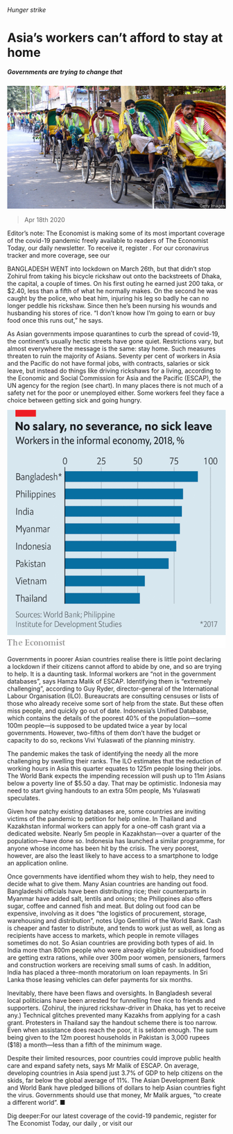 ###### Hunger strike

# Asia’s workers can’t afford to stay at home 

##### Governments are trying to change that 

![image](images/20200418_ASP007_0.jpg) 

> Apr 18th 2020 

Editor’s note: The Economist is making some of its most important coverage of the covid-19 pandemic freely available to readers of The Economist Today, our daily newsletter. To receive it, register . For our coronavirus tracker and more coverage, see our 

BANGLADESH WENT into lockdown on March 26th, but that didn’t stop Zohirul from taking his bicycle rickshaw out onto the backstreets of Dhaka, the capital, a couple of times. On his first outing he earned just 200 taka, or $2.40, less than a fifth of what he normally makes. On the second he was caught by the police, who beat him, injuring his leg so badly he can no longer peddle his rickshaw. Since then he’s been nursing his wounds and husbanding his stores of rice. “I don’t know how I’m going to earn or buy food once this runs out,” he says. 

As Asian governments impose quarantines to curb the spread of covid-19, the continent’s usually hectic streets have gone quiet. Restrictions vary, but almost everywhere the message is the same: stay home. Such measures threaten to ruin the majority of Asians. Seventy per cent of workers in Asia and the Pacific do not have formal jobs, with contracts, salaries or sick leave, but instead do things like driving rickshaws for a living, according to the Economic and Social Commission for Asia and the Pacific (ESCAP), the UN agency for the region (see chart). In many places there is not much of a safety net for the poor or unemployed either. Some workers feel they face a choice between getting sick and going hungry. 

![image](images/20200418_ASC128.png) 


Governments in poorer Asian countries realise there is little point declaring a lockdown if their citizens cannot afford to abide by one, and so are trying to help. It is a daunting task. Informal workers are “not in the government databases”, says Hamza Malik of ESCAP. Identifying them is “extremely challenging”, according to Guy Ryder, director-general of the International Labour Organisation (ILO). Bureaucrats are consulting censuses or lists of those who already receive some sort of help from the state. But these often miss people, and quickly go out of date. Indonesia’s Unified Database, which contains the details of the poorest 40% of the population—some 100m people—is supposed to be updated twice a year by local governments. However, two-fifths of them don’t have the budget or capacity to do so, reckons Vivi Yulaswati of the planning ministry. 


The pandemic makes the task of identifying the needy all the more challenging by swelling their ranks. The ILO estimates that the reduction of working hours in Asia this quarter equates to 125m people losing their jobs. The World Bank expects the impending recession will push up to 11m Asians below a poverty line of $5.50 a day. That may be optimistic. Indonesia may need to start giving handouts to an extra 50m people, Ms Yulaswati speculates.

Given how patchy existing databases are, some countries are inviting victims of the pandemic to petition for help online. In Thailand and Kazakhstan informal workers can apply for a one-off cash grant via a dedicated website. Nearly 5m people in Kazakhstan—over a quarter of the population—have done so. Indonesia has launched a similar programme, for anyone whose income has been hit by the crisis. The very poorest, however, are also the least likely to have access to a smartphone to lodge an application online. 

Once governments have identified whom they wish to help, they need to decide what to give them. Many Asian countries are handing out food. Bangladeshi officials have been distributing rice; their counterparts in Myanmar have added salt, lentils and onions; the Philippines also offers sugar, coffee and canned fish and meat. But doling out food can be expensive, involving as it does “the logistics of procurement, storage, warehousing and distribution”, notes Ugo Gentilini of the World Bank. Cash is cheaper and faster to distribute, and tends to work just as well, as long as recipients have access to markets, which people in remote villages sometimes do not. So Asian countries are providing both types of aid. In India more than 800m people who were already eligible for subsidised food are getting extra rations, while over 300m poor women, pensioners, farmers and construction workers are receiving small sums of cash. In addition, India has placed a three-month moratorium on loan repayments. In Sri Lanka those leasing vehicles can defer payments for six months. 

Inevitably, there have been flaws and oversights. In Bangladesh several local politicians have been arrested for funnelling free rice to friends and supporters. (Zohirul, the injured rickshaw-driver in Dhaka, has yet to receive any.) Technical glitches prevented many Kazakhs from applying for a cash grant. Protesters in Thailand say the handout scheme there is too narrow. Even when assistance does reach the poor, it is seldom enough. The sum being given to the 12m poorest households in Pakistan is 3,000 rupees ($18) a month—less than a fifth of the minimum wage. 

Despite their limited resources, poor countries could improve public health care and expand safety nets, says Mr Malik of ESCAP. On average, developing countries in Asia spend just 3.7% of GDP to help citizens on the skids, far below the global average of 11%. The Asian Development Bank and World Bank have pledged billions of dollars to help Asian countries fight the virus. Governments should use that money, Mr Malik argues, “to create a different world”. ■

Dig deeper:For our latest coverage of the covid-19 pandemic, register for The Economist Today, our daily , or visit our 

